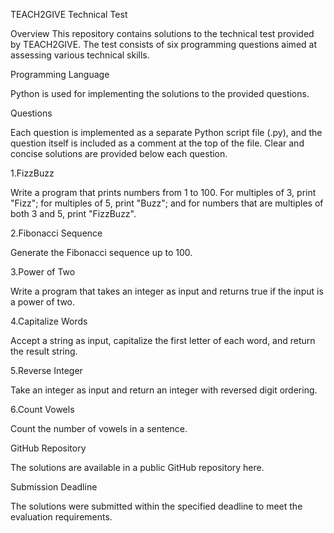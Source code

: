 TEACH2GIVE Technical Test


Overview
This repository contains solutions to the technical test provided by TEACH2GIVE. The test consists of six programming questions aimed at assessing various technical skills.

Programming Language

Python is used for implementing the solutions to the provided questions.

Questions

Each question is implemented as a separate Python script file (.py), and the question itself is included as a comment at the top of the file. Clear and concise solutions are provided below each question.

1.FizzBuzz

Write a program that prints numbers from 1 to 100. For multiples of 3, print "Fizz"; for multiples of 5, print "Buzz"; and for numbers that are multiples of both 3 and 5, print "FizzBuzz".

2.Fibonacci Sequence

Generate the Fibonacci sequence up to 100.

3.Power of Two

Write a program that takes an integer as input and returns true if the input is a power of two.

4.Capitalize Words

Accept a string as input, capitalize the first letter of each word, and return the result string.

5.Reverse Integer

Take an integer as input and return an integer with reversed digit ordering.

6.Count Vowels

Count the number of vowels in a sentence.

GitHub Repository

The solutions are available in a public GitHub repository here.

Submission Deadline
  
The solutions were submitted within the specified deadline to meet the evaluation requirements.
